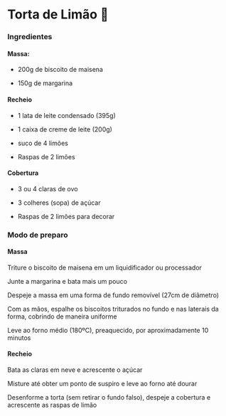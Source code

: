 # Torta de Limão :lemon:

### Ingredientes

#### Massa:

- 200g de biscoito de maisena

- 150g de margarina

#### Recheio

- 1 lata de leite condensado (395g)

- 1 caixa de creme de leite (200g)

- suco de 4 limões

- Raspas de 2 limões

#### Cobertura

- 3 ou 4 claras de ovo

- 3 colheres (sopa) de açúcar

- Raspas de 2 limões para decorar



### Modo de preparo

#### Massa

Triture o biscoito de maisena em um liquidificador ou processador

Junte a margarina e bata mais um pouco

Despeje a massa em uma forma de fundo removível (27cm de diâmetro)

Com as mãos, espalhe os biscoitos triturados no fundo e nas laterais da forma, cobrindo de maneira uniforme

Leve ao forno médio (180ºC), preaquecido, por aproximadamente 10 minutos

#### Recheio

Bata as claras em neve e acrescente o açúcar

Misture até obter um ponto de suspiro e leve ao forno até dourar

Desenforme a torta (sem retirar o fundo falso), despeje a cobertura e acrescente as raspas de limão

